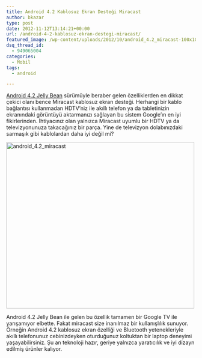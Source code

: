 ```yaml
---
title: Android 4.2 Kablosuz Ekran Desteği Miracast
author: bkazar
type: post
date: 2012-11-12T13:14:21+00:00
url: /android-4-2-kablosuz-ekran-destegi-miracast/
featured_image: /wp-content/uploads/2012/10/android_4.2_miracast-100x100.png
dsq_thread_id:
  - 949065004
categories:
  - Mobil
tags:
  - android

---
```

[Android 4.2 Jelly Bean][1] sürümüyle beraber gelen özelliklerden en dikkat çekici olanı bence Miracast kablosuz ekran desteği. Herhangi bir kablo bağlantısı kullanmadan HDTV’niz ile akıllı telefon ya da tabletinizin ekranındaki görüntüyü aktarmanızı sağlayan bu sistem Google’ın en iyi fikirlerinden. İhtiyacınız olan yalnızca Miracast uyumlu bir HDTV ya da televizyonunuza takacağınız bir parça. Yine de televizyon dolabınızdaki sarmaşık gibi kablolardan daha iyi değil mi?

<img class="aligncenter size-full wp-image-8804" title="android_4.2_miracast" src="https://www.murekkep.org/wp-content/uploads/2012/10/android_4.2_miracast.png" alt="android_4.2_miracast" width="500" height="443" srcset="https://www.murekkep.org/wp-content/uploads/2012/10/android_4.2_miracast.png 500w, https://www.murekkep.org/wp-content/uploads/2012/10/android_4.2_miracast-400x354.png 400w, https://www.murekkep.org/wp-content/uploads/2012/10/android_4.2_miracast-50x44.png 50w, https://www.murekkep.org/wp-content/uploads/2012/10/android_4.2_miracast-141x125.png 141w" sizes="(max-width: 500px) 100vw, 500px" /> 

Android 4.2 Jelly Bean ile gelen bu özellik tamamen bir Google TV ile yarışamıyor elbette. Fakat miracast size inanılmaz bir kullanışlılık sunuyor. Örneğin Android 4.2 kablosuz ekran özelliği ve Bluetooth yetenekleriyle akıllı telefonunuz cebinizdeyken oturduğunuz koltuktan bir laptop deneyimi yaşayabilirsiniz. Şu an teknoloji hazır, geriye yalnızca yaratıcılık ve iyi dizayn edilmiş ürünler kalıyor.

 [1]: https://www.murekkep.org/google-iftiharla-sunar-android-4-2-8800 "android 4.2"